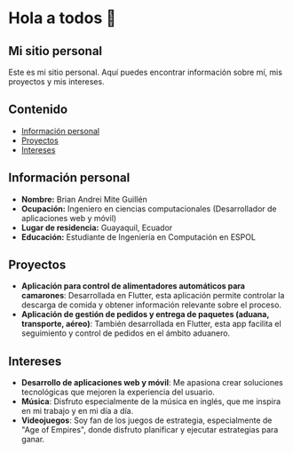 # Hola a todos 👋
## Mi sitio personal
Este es mi sitio personal. Aquí puedes encontrar información sobre mí, mis proyectos y mis intereses.

## Contenido
* [Información personal](#información-personal)
* [Proyectos](#proyectos)
* [Intereses](#intereses)

## Información personal
* **Nombre:** Brian Andrei Mite Guillén
* **Ocupación:** Ingeniero en ciencias computacionales (Desarrollador de aplicaciones web y móvil)
* **Lugar de residencia:** Guayaquil, Ecuador
* **Educación:** Estudiante de Ingeniería en Computación en ESPOL

## Proyectos
* **Aplicación para control de alimentadores automáticos para camarones**: Desarrollada en Flutter, esta aplicación permite controlar la descarga de comida y obtener información relevante sobre el proceso.
* **Aplicación de gestión de pedidos y entrega de paquetes (aduana, transporte, aéreo)**: También desarrollada en Flutter, esta app facilita el seguimiento y control de pedidos en el ámbito aduanero.

## Intereses
* **Desarrollo de aplicaciones web y móvil**: Me apasiona crear soluciones tecnológicas que mejoren la experiencia del usuario.
* **Música**: Disfruto especialmente de la música en inglés, que me inspira en mi trabajo y en mi día a día.
* **Videojuegos**: Soy fan de los juegos de estrategia, especialmente de "Age of Empires", donde disfruto planificar y ejecutar estrategias para ganar.
